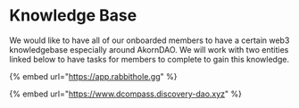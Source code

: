 # Knowledge Base

We would like to have all of our onboarded members to have a certain web3 knowledgebase especially around AkornDAO. We will work with two entities linked below to have tasks for members to complete to gain this knowledge.&#x20;

{% embed url="https://app.rabbithole.gg" %}

{% embed url="https://www.dcompass.discovery-dao.xyz" %}
